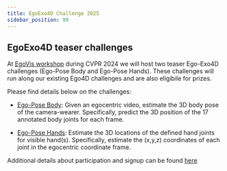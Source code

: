 ```yaml
---
title: EgoExo4D Challenge 2025
sidebar_position: 99
---
```


## **EgoExo4D teaser challenges**

At [EgoVis workshop](https://egovis.github.io/cvpr24/) during CVPR 2024 we will host two teaser Ego-Exo4D challenges (Ego-Pose Body and Ego-Pose Hands). These challenges will run along our existing Ego4D challenges and are also eligibile for prizes. 

Please find details below on the challenges:

* [Ego-Pose Body](https://eval.ai/web/challenges/challenge-page/2245/overview): Given an egocentric video, estimate the 3D body pose of the camera-wearer. Specifically, predict the 3D position of the 17 annotated body joints for each frame.

* [Ego-Pose Hands](https://eval.ai/web/challenges/challenge-page/2249/overview): Estimate the 3D locations of the defined hand joints for visible hand(s). Specifically, estimate the (x,y,z) coordinates of each joint in the egocentric coordinate frame.

Additional details about participation and signup can be found [here](https://ego4d-data.org/docs/challenge/)
